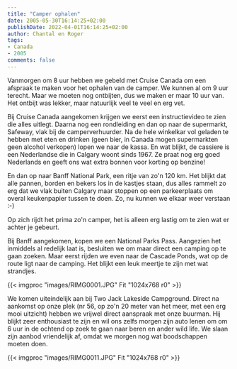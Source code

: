 ```yaml
---
title: "Camper ophalen"
date: 2005-05-30T16:14:25+02:00
publishDate: 2022-04-01T16:14:25+02:00
author: Chantal en Roger
tags:
- Canada
- 2005
comments: false
---
```


Vanmorgen om 8 uur hebben we gebeld met Cruise Canada om een afspraak te maken voor het ophalen van de camper. We kunnen al om 9 uur terecht. Maar we moeten nog ontbijten, dus we maken er maar 10 uur van. Het ontbijt was lekker, maar natuurlijk veel te veel en erg vet.

Bij Cruise Canada aangekomen krijgen we eerst een instructievideo te zien die alles uitlegt. Daarna nog een rondleiding en dan op naar de supermarkt, Safeway, vlak bij de camperverhuurder. Na de hele winkelkar vol geladen te hebben met eten en drinken (geen bier, in Canada mogen supermarkten geen alcohol verkopen) lopen we naar de kassa. En wat blijkt, de cassiere is een Nederlandse die in Calgary woont sinds 1967. Ze praat nog erg goed Nederlands en geeft ons wat extra bonnen voor korting op benzine!

En dan op naar Banff National Park, een ritje van zo'n 120 km. Het blijkt dat alle pannen, borden en bekers los in de kastjes staan, dus alles rammelt zo erg dat we vlak buiten Calgary maar stoppen op een parkeerplaats om overal keukenpapier tussen te doen. Zo, nu kunnen we elkaar weer verstaan :-)

Op zich rijdt het prima zo'n camper, het is alleen erg lastig om te zien wat er achter je gebeurt.

Bij Banff aangekomen, kopen we een National Parks Pass. Aangezien het inmiddels al redelijk laat is, besluiten we om maar direct een camping op te gaan zoeken. Maar eerst rijden we even naar de Cascade Ponds, wat op de route ligt naar de camping. Het blijkt een leuk meertje te zijn met wat strandjes.

{{< imgproc "images/RIMG0001.JPG" Fit "1024x768 r0" >}}

We komen uiteindelijk aan bij Two Jack Lakeside Campground. Direct na aankomst op onze plek (nr 56, op zo'n 20 meter van het meer, met een erg mooi uitzicht) hebben we vrijwel direct aanspraak met onze buurman. Hij blijkt zeer enthousiast te zijn en wil ons zelfs morgen zijn auto lenen om om 6 uur in de ochtend op zoek te gaan naar beren en ander wild life. We slaan zijn aanbod vriendelijk af, omdat we morgen nog wat boodschappen moeten doen.

{{< imgproc "images/RIMG0011.JPG" Fit "1024x768 r0" >}}
